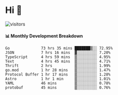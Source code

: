 # Hi 👋
 
![visitors](https://visitor-badge.glitch.me/badge?page_id=sorcererxw.sorcererx)

#### 📊 Monthly Development Breakdown

<!--START_SECTION:waka-->
```text
Go              73 hrs 35 mins ███████▒░░ 72.95%
JSON            7 hrs 16 mins  ▓░░░░░░░░░ 7.20%
TypeScript      4 hrs 59 mins  ▒░░░░░░░░░ 4.95%
Text            4 hrs 45 mins  ▒░░░░░░░░░ 4.71%
Thrift          2 hrs          ▒░░░░░░░░░ 1.99%
go.mod          1 hr 28 mins   ▒░░░░░░░░░ 1.47%
Protocol Buffer 1 hr 17 mins   ▒░░░░░░░░░ 1.28%
Astro           1 hr 1 min     ▒░░░░░░░░░ 1.01%
YAML            46 mins        ▒░░░░░░░░░ 0.78%
protobuf        45 mins        ▒░░░░░░░░░ 0.76%
```
<!--END_SECTION:waka-->

